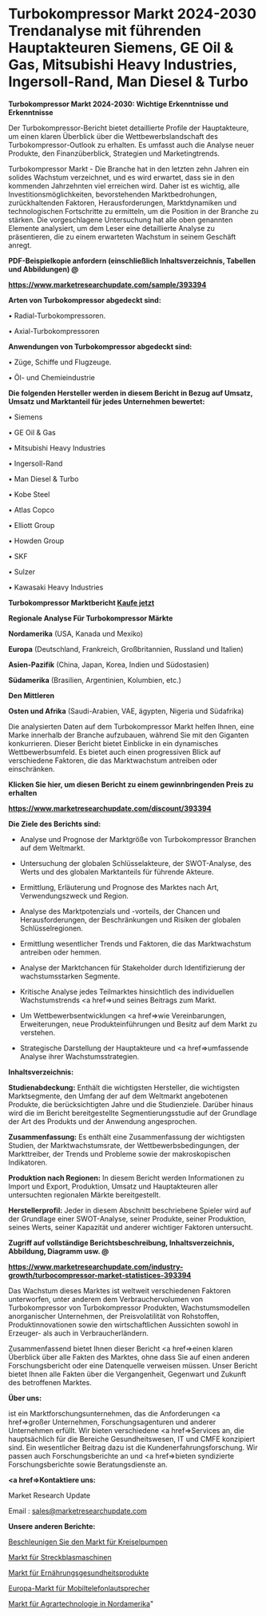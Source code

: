 # Turbokompressor Markt 2024-2030 Trendanalyse mit führenden Hauptakteuren Siemens, GE Oil & Gas, Mitsubishi Heavy Industries, Ingersoll-Rand, Man Diesel & Turbo

<strong>Turbokompressor Markt 2024-2030: Wichtige Erkenntnisse und Erkenntnisse</strong>

Der Turbokompressor-Bericht bietet detaillierte Profile der Hauptakteure, um einen klaren Überblick über die Wettbewerbslandschaft des Turbokompressor-Outlook zu erhalten. Es umfasst auch die Analyse neuer Produkte, den Finanzüberblick, Strategien und Marketingtrends.

Turbokompressor Markt - Die Branche hat in den letzten zehn Jahren ein solides Wachstum verzeichnet, und es wird erwartet, dass sie in den kommenden Jahrzehnten viel erreichen wird. Daher ist es wichtig, alle Investitionsmöglichkeiten, bevorstehenden Marktbedrohungen, zurückhaltenden Faktoren, Herausforderungen, Marktdynamiken und technologischen Fortschritte zu ermitteln, um die Position in der Branche zu stärken. Die vorgeschlagene Untersuchung hat alle oben genannten Elemente analysiert, um dem Leser eine detaillierte Analyse zu präsentieren, die zu einem erwarteten Wachstum in seinem Geschäft anregt.



<strong><b>PDF-Beispielkopie anfordern (einschließlich Inhaltsverzeichnis, Tabellen und Abbildungen) @ </b></strong>

<strong><a href=https://www.marketresearchupdate.com/sample/393394>

<strong>https://www.marketresearchupdate.com/sample/393394</u></a></strong></strong>



<strong>Arten von Turbokompressor abgedeckt sind:</strong>

• Radial-Turbokompressoren.

• Axial-Turbokompressoren



<strong>Anwendungen von Turbokompressor abgedeckt sind:</strong>

• Züge, Schiffe und Flugzeuge.

• Öl- und Chemieindustrie



<strong>Die folgenden Hersteller werden in diesem Bericht in Bezug auf Umsatz, Umsatz und Marktanteil für jedes Unternehmen bewertet:</strong>

• Siemens

• GE Oil & Gas

• Mitsubishi Heavy Industries

• Ingersoll-Rand

• Man Diesel & Turbo

• Kobe Steel

• Atlas Copco

• Elliott Group

• Howden Group

• SKF

• Sulzer

• Kawasaki Heavy Industries



<strong>Turbokompressor Marktbericht <a href=https://www.marketresearchupdate.com/buynow/393394>Kaufe jetzt</a></strong>



<strong>Regionale Analyse Für Turbokompressor Märkte</strong>



<strong>Nordamerika</strong> (USA, Kanada und Mexiko)



<strong>Europa</strong> (Deutschland, Frankreich, Großbritannien, Russland und Italien)



<strong>Asien-Pazifik</strong> (China, Japan, Korea, Indien und Südostasien)



<strong>Südamerika</strong> (Brasilien, Argentinien, Kolumbien, etc.)



<strong>Den Mittleren</strong> 

<strong>Osten und Afrika</strong> (Saudi-Arabien, VAE, ägypten, Nigeria und Südafrika)

Die analysierten Daten auf dem Turbokompressor Markt helfen Ihnen, eine Marke innerhalb der Branche aufzubauen, während Sie mit den Giganten konkurrieren. Dieser Bericht bietet Einblicke in ein dynamisches Wettbewerbsumfeld. Es bietet auch einen progressiven Blick auf verschiedene Faktoren, die das Marktwachstum antreiben oder einschränken.



<strong>Klicken Sie hier, um diesen Bericht zu einem gewinnbringenden Preis zu erhalten
</strong>

<strong><a href=https://www.marketresearchupdate.com/discount/393394>https://www.marketresearchupdate.com/discount/393394</b></u></strong></a>



<strong>Die Ziele des Berichts sind:</strong>

- Analyse und Prognose der Marktgröße von Turbokompressor Branchen auf dem Weltmarkt.

- Untersuchung der globalen Schlüsselakteure, der SWOT-Analyse, des Werts und des globalen Marktanteils für führende Akteure.

- Ermittlung, Erläuterung und Prognose des Marktes nach Art, Verwendungszweck und Region.

- Analyse des Marktpotenzials und -vorteils, der Chancen und Herausforderungen, der Beschränkungen und Risiken der globalen Schlüsselregionen.

- Ermittlung wesentlicher Trends und Faktoren, die das Marktwachstum antreiben oder hemmen.

- Analyse der Marktchancen für Stakeholder durch Identifizierung der wachstumsstarken Segmente.

- Kritische Analyse jedes Teilmarktes hinsichtlich des individuellen Wachstumstrends <a href=>und</a> seines Beitrags zum Markt.

- Um Wettbewerbsentwicklungen <a href=>wie</a> Vereinbarungen, Erweiterungen, neue Produkteinführungen und Besitz auf dem Markt zu verstehen.

- Strategische Darstellung der Hauptakteure und <a href=>umfas</a>sende Analyse ihrer Wachstumsstrategien.



<strong>Inhaltsverzeichnis:</strong>



<strong>Studienabdeckung:</strong> Enthält die wichtigsten Hersteller, die wichtigsten Marktsegmente, den Umfang der auf dem Weltmarkt angebotenen Produkte, die berücksichtigten Jahre und die Studienziele. Darüber hinaus wird die im Bericht bereitgestellte Segmentierungsstudie auf der Grundlage der Art des Produkts und der Anwendung angesprochen.



<strong>Zusammenfassung:</strong> Es enthält eine Zusammenfassung der wichtigsten Studien, der Marktwachstumsrate, der Wettbewerbsbedingungen, der Markttreiber, der Trends und Probleme sowie der makroskopischen Indikatoren.



<strong>Produktion nach Regionen:</strong> In diesem Bericht werden Informationen zu Import und Export, Produktion, Umsatz und Hauptakteuren aller untersuchten regionalen Märkte bereitgestellt.



<strong>Herstellerprofil:</strong> Jeder in diesem Abschnitt beschriebene Spieler wird auf der Grundlage einer SWOT-Analyse, seiner Produkte, seiner Produktion, seines Werts, seiner Kapazität und anderer wichtiger Faktoren untersucht.



<strong><b>Zugriff auf vollständige Berichtsbeschreibung, Inhaltsverzeichnis, Abbildung, Diagramm usw. @ </b></strong>

<strong><a href=https://www.marketresearchupdate.com/industry-growth/turbocompressor-market-statistices-393394>https://www.marketresearchupdate.com/industry-growth/turbocompressor-market-statistices-393394</a></strong>

Das Wachstum dieses Marktes ist weltweit verschiedenen Faktoren unterworfen, unter anderem dem Verbrauchervolumen von Turbokompressor von Turbokompressor Produkten, Wachstumsmodellen anorganischer Unternehmen, der Preisvolatilität von Rohstoffen, Produktinnovationen sowie den wirtschaftlichen Aussichten sowohl in Erzeuger- als auch in Verbraucherländern.

Zusammenfassend bietet Ihnen dieser Bericht <a href=>einen</a> klaren Überblick über alle Fakten des Marktes, ohne dass Sie auf einen anderen Forschungsbericht oder eine Datenquelle verweisen müssen. Unser Bericht bietet Ihnen alle Fakten über die Vergangenheit, Gegenwart und Zukunft des betroffenen Marktes.



<strong>Über uns:</strong>

 ist ein Marktforschungsunternehmen, das die Anforderungen <a href=>großer</a> Unternehmen, Forschungsagenturen und anderer Unternehmen erfüllt. Wir bieten verschiedene <a href=>Services</a> an, die hauptsächlich für die Bereiche Gesundheitswesen, IT und CMFE konzipiert sind. Ein wesentlicher Beitrag dazu ist die Kundenerfahrungsforschung. Wir passen auch Forschungsberichte an und <a href=>bieten</a> syndizierte Forschungsberichte sowie Beratungsdienste an.



<strong><a href=>Kontaktiere uns:</a></strong>

Market Research Update

Email : sales@marketresearchupdate.com



<strong>Unsere anderen Berichte:</strong>

<a href=https://www.linkedin.com/pulse/accelerate-centrifugal-pumps-market>Beschleunigen Sie den Markt für Kreiselpumpen</a>

<a href=https://www.linkedin.com/pulse/stretch-blow-molding-machine-market>Markt für Streckblasmaschinen</a>

<a href=https://www.linkedin.com/pulse/nutrition-health-products-market-outlooks-2023>Markt für Ernährungsgesundheitsprodukte</a>

<a href=https://www.linkedin.com/pulse/europe-mobile-phone-loudspeakers-market-2023>Europa-Markt für Mobiltelefonlautsprecher</a>

<a href=https://www.linkedin.com/pulse/north-america-agricultural-technology-market>Markt für Agrartechnologie in Nordamerika</a>"

